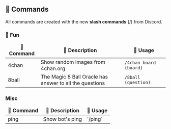 
## 📁 Commands

All commands are created with the new **slash commands** (/) from Discord.


### 🎉 Fun
<table>
  <thead align="center">
    <tr>
      <td><b>📁 Command</b></td>
      <td><b>📄 Description</b></td>
      <td><b>📘 Usage</b></td>
    </tr>
  </thead>
  <tbody>
    <tr>
      <td>4chan</td>
      <td>Show random images from 4chan.org</td>
      <td><code>/4chan board (board)</code></td>
    </tr>
    <tr>
      <td>8ball</td>
      <td>The Magic 8 Ball Oracle has answer to all the questions</td>
      <td><code>/8ball (question)</code></td>
    </tr>
  </tbody>
</table>

### Misc
<table>
  <thead align="center">
    <tr>
      <td><b>📁 Command</b></td>
      <td><b>📄 Description</b></td>
      <td><b>📘 Usage</b></td>
    </tr>
  </thead>
  <tbody>
    <tr>
      <td>ping</td>
      <td>Show bot's ping</td>
      <td>`/ping`</td>
    </tr>
  </tbody>
</table>